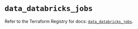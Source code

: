 # `data_databricks_jobs`

Refer to the Terraform Registry for docs: [`data_databricks_jobs`](https://registry.terraform.io/providers/databricks/databricks/1.35.0/docs/data-sources/jobs).
